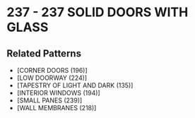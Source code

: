 # 237 - 237 SOLID DOORS WITH GLASS

## Related Patterns

- [CORNER DOORS (196)]
- [LOW DOORWAY (224)]
- [TAPESTRY OF LIGHT AND DARK (135)]
- [INTERIOR WINDOWS (194)]
- [SMALL PANES (239)]
- [WALL MEMBRANES (218)]
